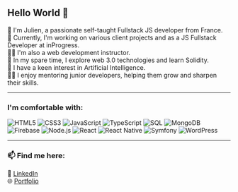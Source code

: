 ## Hello World 👋

🌟 I'm Julien, a passionate self-taught Fullstack JS developer from France.  
🚀 Currently, I'm working on various client projects and as a JS Fullstack Developer at inProgress.  
👨‍🏫 I'm also a web development instructor.  
🌱 In my spare time, I explore web 3.0 technologies and learn Solidity.  
🤖 I have a keen interest in Artificial Intelligence.  
🧑‍🏫 I enjoy mentoring junior developers, helping them grow and sharpen their skills.  

---

### I'm comfortable with:

![HTML5](https://img.shields.io/badge/HTML5-E34F26?logo=html5&logoColor=fff)
![CSS3](https://img.shields.io/badge/CSS3-1572B6?logo=css3&logoColor=fff)
![JavaScript](https://img.shields.io/badge/JavaScript-F7DF1E?logo=javascript&logoColor=000)
![TypeScript](https://img.shields.io/badge/TypeScript-007ACC?logo=typescript&logoColor=fff)
![SQL](https://img.shields.io/badge/SQL-4479A1?logo=postgresql&logoColor=fff)
![MongoDB](https://img.shields.io/badge/MongoDB-47A248?logo=mongodb&logoColor=fff)
![Firebase](https://img.shields.io/badge/Firebase-FFCA28?logo=firebase&logoColor=000)
![Node.js](https://img.shields.io/badge/Node.js-339933?logo=nodedotjs&logoColor=fff)
![React](https://img.shields.io/badge/React-20232A?logo=react&logoColor=61DAFB)
![React Native](https://img.shields.io/badge/React_Native-20232A?logo=react&logoColor=61DAFB)
![Symfony](https://img.shields.io/badge/Symfony-000000?logo=symfony&logoColor=fff)
![WordPress](https://img.shields.io/badge/WordPress-21759B?logo=wordpress&logoColor=fff)


---

### 📫 Find me here:

🔗 [LinkedIn](https://www.linkedin.com/in/julienlebron/)  
🌐 [Portfolio](https://julienlebron.com)
